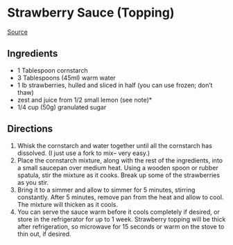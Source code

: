 # Strawberry Sauce (Topping)
[Source](https://sallysbakingaddiction.com/homemade-strawberry-topping/#tasty-recipes-72779-jump-target)

## Ingredients
- 1 Tablespoon cornstarch
- 3 Tablespoons (45ml) warm water
- 1 lb strawberries, hulled and sliced in half (you can use frozen; don’t thaw)
- zest and juice from 1/2 small lemon (see note)*
- 1/4 cup (50g) granulated sugar

## Directions
1. Whisk the cornstarch and water together until all the cornstarch has dissolved. (I just use a fork to mix– very easy.)
1. Place the cornstarch mixture, along with the rest of the ingredients, into a small saucepan over medium heat. Using a wooden spoon or rubber spatula, stir the mixture as it cooks. Break up some of the strawberries as you stir.
1. Bring it to a simmer and allow to simmer for 5 minutes, stirring constantly. After 5 minutes, remove pan from the heat and allow to cool. The mixture will thicken as it cools.
1. You can serve the sauce warm before it cools completely if desired, or store in the refrigerator for up to 1 week. Strawberry topping will be thick after refrigeration, so microwave for 15 seconds or warm on the stove to thin out, if desired.
